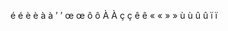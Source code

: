 é &eacute;
è &egrave;
à &agrave;
’ &rsquo;
œ &oelig;
ô &ocirc;
À &Agrave;
ç &ccedil;
ê &ecirc;
« &laquo;
» &raquo;
ù &ugrave;
û &ucirc;
ï &iuml;